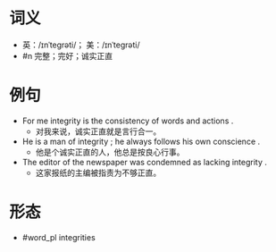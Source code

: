 # 词义
- 英：/ɪnˈteɡrəti/； 美：/ɪnˈteɡrəti/
- #n 完整；完好；诚实正直
# 例句
- For me integrity is the consistency of words and actions .
	- 对我来说，诚实正直就是言行合一。
- He is a man of integrity ; he always follows his own conscience .
	- 他是个诚实正直的人，他总是按良心行事。
- The editor of the newspaper was condemned as lacking integrity .
	- 这家报纸的主编被指责为不够正直。
# 形态
- #word_pl integrities
